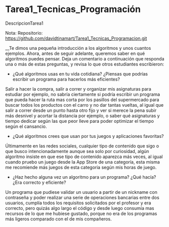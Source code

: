 # Tarea1_Tecnicas_Programación
DescripcionTarea1

Nota: Repositorio: https://github.com/davidtinamart/Tarea1_Tecnicas_Programacion.git

__Te dimos una pequeña introducción a los algoritmos y unos cuantos ejemplos. Ahora, antes de seguir adelante, queremos saber en qué algoritmos puedes pensar.
Deja un comentario a continuación que responda una o más de estas preguntas, y revisa lo que otros estudiantes escribieron:

* ¿Qué algoritmos usas en tu vida cotidiana? ¿Piensas que podrías escribir un programa para hacerlos más eficientes?

Salir a hacer la compra, salir a correr y organizar mis asignaturas para estudiar por ejemplo, no sabría 
ciertamente si podría escribir un programa que pueda hacer la ruta mas corta por los pasillos del supermercado para
buscar todos los productos con el carro y no dar tantas vueltas, al igual que salir a correr desde un punto hasta
otro fijo y ver si merece la pena subir más desnivel y acortar la distancia por ejemplo, o saber qué asignaturas y tiempo dedicar según las que peor lleve para poder optimizar el tiempo según el cansancio.


* ¿Qué algoritmos crees que usan por tus juegos y aplicaciones favoritas?

Últimamente en las redes sociales, cualquier tipo de contenido que sigo o que busco intencionadamente aunque sea solo por curiosidad, algún algoritmo insiste en que ese tipo de contenido aparezca más veces, al igual cuando pruebo un juego desde la App Store de una categoría, esta misma me recomiende más juegos de esta categoria según mis horas de juego. 


* ¿Haz hecho alguna vez un algoritmo para un programa? ¿Qué hacía? ¿Era correcto y eficiente?

Un programa que pudiese validar un usuario a partir de un nickname con contraseña y poder realizar una serie de operaciones bancarias entre dos usuarios, cumplía todos los requisitos solicitados por el profesor y era correcto, pero quizás algo largo el código y desde luego consumía mas recursos de lo que me hubiese gustado, porque no era de los programas más ligeros comparado con el de mis compañeros.
